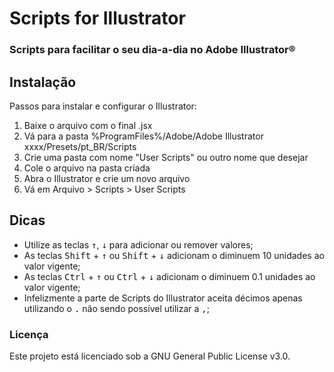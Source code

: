 # Scripts for Illustrator
### Scripts para facilitar o seu dia-a-dia no Adobe Illustrator®

## Instalação
Passos para instalar e configurar o Illustrator:
1. Baixe o arquivo com o final .jsx
2. Vá para a pasta %ProgramFiles%/Adobe/Adobe Illustrator xxxx/Presets/pt_BR/Scripts
3. Crie uma pasta com nome "User Scripts" ou outro nome que desejar
4. Cole o arquivo na pasta criada
5. Abra o Illustrator e crie um novo arquivo
6. Vá em Arquivo > Scripts > User Scripts

## Dicas
- Utilize as teclas <kbd>↑</kbd>, <kbd>↓</kbd> para adicionar ou remover valores;
- As teclas <kbd>Shift</kbd> + <kbd>↑</kbd> ou <kbd>Shift</kbd> + <kbd>↓</kbd> adicionam o diminuem 10 unidades ao valor vigente;
- As teclas <kbd>Ctrl</kbd> + <kbd>↑</kbd> ou <kbd>Ctrl</kbd> + <kbd>↓</kbd> adicionam o diminuem 0.1 unidades ao valor vigente;
- Infelizmente a parte de Scripts do Illustrator aceita décimos apenas utilizando o <kbd>.</kbd> não sendo possível utilizar a <kbd>,</kbd>;


### Licença
Este projeto está licenciado sob a GNU General Public License v3.0.
